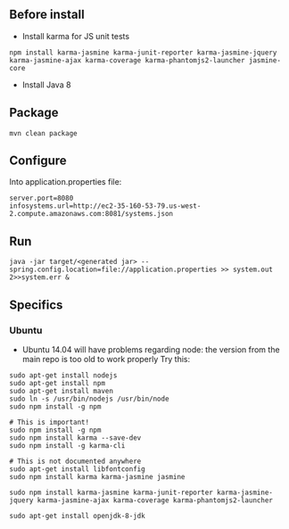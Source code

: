 ## Before install

 * Install karma for JS unit tests
 ```
 npm install karma-jasmine karma-junit-reporter karma-jasmine-jquery karma-jasmine-ajax karma-coverage karma-phantomjs2-launcher jasmine-core
 ```
 * Install Java 8

 ## Package
 ```mvn clean package```

 ## Configure
Into application.properties file:
```
server.port=8080
infosystems.url=http://ec2-35-160-53-79.us-west-2.compute.amazonaws.com:8081/systems.json
```

 ## Run
 ```
 java -jar target/<generated jar> --spring.config.location=file://application.properties >> system.out 2>>system.err &
```

## Specifics
### Ubuntu
 * Ubuntu 14.04 will have problems regarding node: the version from the main repo is too old to work properly
 Try this:
 
```
sudo apt-get install nodejs
sudo apt-get install npm
sudo apt-get install maven
sudo ln -s /usr/bin/nodejs /usr/bin/node
sudo npm install -g npm

# This is important!
sudo npm install -g npm
sudo npm install karma --save-dev
sudo npm install -g karma-cli

# This is not documented anywhere
sudo apt-get install libfontconfig
sudo npm install karma karma-jasmine jasmine

sudo npm install karma-jasmine karma-junit-reporter karma-jasmine-jquery karma-jasmine-ajax karma-coverage karma-phantomjs2-launcher

sudo apt-get install openjdk-8-jdk
```
